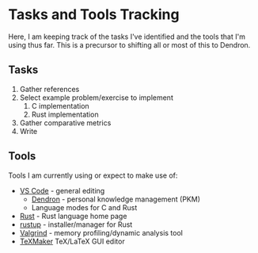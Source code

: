 # Tasks and Tools Tracking

Here, I am keeping track of the tasks I've identified and the tools that I'm
using thus far. This is a precursor to shifting all or most of this to Dendron.

## Tasks

1. Gather references
2. Select example problem/exercise to implement
   1. C implementation
   2. Rust implementation
3. Gather comparative metrics
4. Write

## Tools

Tools I am currently using or expect to make use of:

* [VS Code](https://code.visualstudio.com/) - general editing
  * [Dendron](https://wiki.dendron.so/) - personal knowledge management (PKM)
  * Language modes for C and Rust
* [Rust](https://www.rust-lang.org/) - Rust language home page
* [rustup](https://rustup.rs/) - installer/manager for Rust
* [Valgrind](https://valgrind.org/) - memory profiling/dynamic analysis tool
* [TeXMaker](https://www.xm1math.net/texmaker/) TeX/LaTeX GUI editor
